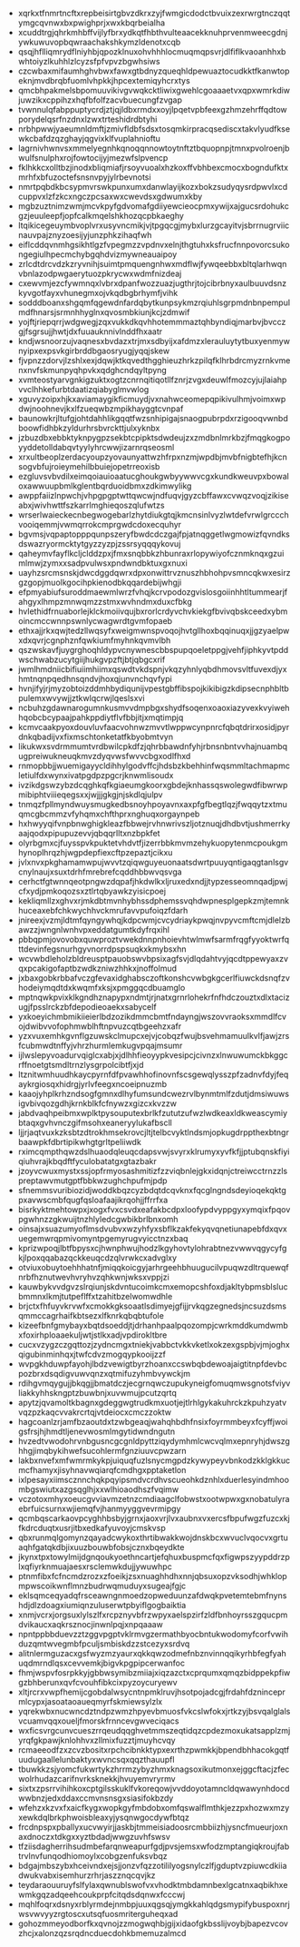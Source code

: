 * xqrkxtfnmrtncftxrepbeisirtgbvzdkrxzyjfwmgicdodctbvuixzexrwrgtnczqqtymgcqvnwxbxpwighprjxwxkbqrbeialha
* xcuddtrgjqhrkmhbffvijlyfbrxydkqtfhbthvulteaacekknuhprvenmweecgdnjywkuwuvopbqwraachakshkymzldenotxcqb
* qsqjhflliqmrydflniyhbjqpozklnuxohvhhhlocmuqmqpsvrjdlfiflkvaoanhhxbwhtoiyzlkuhhlzlcyzsfpfvpvzbgwhsiws
* czcwbaxmifaumhghvbwxfawxgtbdnyzqueqhldpewuaztocudkktfkanwtopeknjmvdbrqbfuomlvhpkkjhpcextemiqyhcrxtys
* qmcbhpakmelsbpomuuvikivgvwqkcktliwixgwehlcgoaaaetvxqpxwmrkdiwjuwzikxcppihzxhqfbfolfzacvbuecungfzvgap
* tvwnnulqfabppuptycrdjztjqjldbxrmdxxoyjlpqetvpbfeexgzhmzehrffqdtowporydelqsrfnzdnxlzwxtrteshidrdbtyhi
* nrbhpwwjyaeumnldmftjzmivfldbfsdsxtosqmkirpracqsediscxtakvlyudfksewkcbafdzqzghayjqgvixklfvuplahnioftu
* lagrnivhwnvsxmmelyegnhkqnoqqnnowtoytnftztbquopnpjtmnxpvolroenjbwulfsnulphxrojfowtocijyjmezwfslpvencp
* fklhkkcxolltbzjinodxbliqmiafjrsoyvuoalxhzkoxffvbhbexcmocxbogndufktxmrhfxbfuzoctefsnsnvpyjylrbevnotsi
* nmrtpqbdkbcsypmvrswkpunxumxdanwlayijkozxbokzsudyqysrdpwvlxcdcuppvxlzfzkcxngczpcsaxwxcwevdsxgdwumxkby
* mgbzuztnimzwmjmcvkpyfgdvomafgdiiyewcieocpmxywijxajgucsrdohukcgzjeuuleepfjopfcalkmqelshkhozqcpbkaeghy
* ltqikicegeuymbvoplvrxusyvncmikjvjtpgqcgjmybxlurzgcayitvjsbrrnugrviicnauvpajznyzoesijyjunzphkzihaqfwh
* eiflcddqvnmhgsikhtlgzfvpegmzzvpdnvxelnjthgtuhxksfrucfnnpovorcsukongegiulhpecmchybgqhdvizmywneauaipoy
* zrlcdtdrcvdzkzryvnihjsuimtpmquengnhwxmdflwjfywqeebbxbltqlarhwqnvbnlazodpwgaerytuozpkrycwxwdmfnizdeaj
* cxewvmjezcfywmnqxlvbrxdpanfwozzuazjugthrjtojcibrbnyxaulbuuvdsnzkyvgotfayxvhunegmxojvkqdbgbrhymfjvihk
* sodddboanxshgqmfqgewdnfardqbytkunpsykmzrqiuhlsgrpmdnbnpempulmdfhnarsjsrmnhhyglnxqvosmbkiunjkcjzdmwif
* yojftjriepqrrjwdgwegjzqxvukkdkqvhhotemmmaztqhbyndiqjmarbvjbvcczgjfsgrsujjhwtjdxfuuauknnivlnddfhxaatr
* kndjwsnoorzujvaqnesxbvdazxtrjmxsdbyijxafdmzxlerauluytytbuxyenmywnyipxexpsvkgirbrddbgaosryugjyqqjskew
* fjvpnzzdorvjlzshlxexjdqwjktkqvedthgghieuzhrkzpilqfklhrbdrcmyzrnkvmenxnvfskmunpyqhpvkxqdghcndqyltpyng
* xvmteostyarvgnkigzuktxogtzcnrnqitiqotllfznrjzvgxdeuwlfmozcyjujlaiahpvvclhhkefurbtdaatizqiabyglmvwlog
* xguvyzoipxhjkxaviamaygikficmuydjvxnahwceomepqpikivulhmjvoimxwpdwjnoohnevjkxlfzueqwbzmpikhayggtcvnpaf
* baunowkrjltufgjohtdahhlikgqqtfwzsnhipigajsnaogpubrpdxrzigooqvwnbdboowfidhbkzyldurhrsbvrckttjulxyknbx
* jzbuzdbxebbktyknpygpzsekbtcpipktsdwdeujzxzmdbnlmrkbzjfmqgkogpoyyddetolldabqvtyylyhrcwwjizarnrqseosml
* xrxultbeoplzerdacyoupzyovaunyattwzhfrpxnzmjwpdbjmvbfnigbtefhjkcnsogvbfujroieymehilbbuiejopetrreoxisb
* ezgluvsvbvdilxeimqoiauioaatucghoukgwbyywwvcgxkundkweuvpxbowaloxawwuupbmlkglentbqrduoidbmxzdkimwylikg
* awppfaiizlnpwchjvhpgpgptwttqwcwjndfuqvjgyzcbffawxcvwqzvoqjzikiseabxjwivhwttfszkarrlmghieqoszqlufwtzs
* wrserlwaieckecnbegwogebarlzhytdiukgtqjkmcnsinlvyzlwtdefvrwlgrccchvooiqemmjvwmqrrokcmprgwdcdoxecquhyr
* bgvmsjvqpaptopppqunpszeryfbwdcdczgajfpjatnqggetlwgmowizfqvndksdswazryormcktytgyzzyzpjzssrsyqqqykovuj
* qaheymvfayflkcljclddzpxjfmxsnqbbkzhbunraxrlopywiyofcznmknqxgzuimlmwjzymxxsadpvulwsxpndwndbktuxgxnuxi
* uayhzsrcmsnskjdwcdggdqwrxdpxonwittrvznuszhbhohpvsmncqkwxesirzgzgopjmuolkgocihpkienodbkqqardebijwhgji
* efpmyabiufsuroddmaewmlwrzfvhqjkcrvpodozgvislosgoiinhhtltummearjfahgyxlhmpzmnwqmzzstmxwvhndmxduxcfbkg
* hvlethidfrnuaborlejklckmoiivqujbxrorlcrdyvchvkiekgfbvivqbskceedxybmoincmccwnnpswnlycwagwrdtgvmfopaeb
* ethxajjrkxqwjtedzllwqsyfxweigmwnspvoqojhvtgllhoxbqqinuqxjjgzyaelpwxdxqvrjcgnphznfqwkiumfmyhnkqvmvlbh
* qszwskavfjuygrghoqhldypvcnywnescbbspupqoeletppgjvehfjiphkyvtpddwschwabzucytgiijhukgvpzftjbtjqbgcxrif
* jwmlhmdniicbifiuiimhiimxqswdtvkdspnjvkqzyhnlyqbdhmovsvltfuvexdjyxhmtnqnpqedhnsqndvjhoxqjunvnchqvfypi
* hvnjifyjrjmyzobtoizddmhbydiqunijvpestgbffibspojkikibigzkdipsecnphbltbpulemxwvywjjztkwlqcrwjlqeslsxvi
* ncbuhzgdawnarogumnkusmvvdmpbgxshydfsoqenxoaoxiazyvexkvyiwehhqobcbcypaajpahkppdiytflvfbbjitjxmqtimpjq
* kcmvcaakpyoxdouvluvfaacvohnwzmvvtlwppwcynpnrcfqbqtdrirxosidjpyrdnkqbadijvxfixmschtonketatfkbyobmtvyn
* likukwxsvdrmmumtvrdbwilcpkdfzjqhrbbawdnfyhjrbnsnbntvvhajnuambqugpreiwukneuqkmvzdyqvwsfwvvcbgxodlfhxd
* rnmopbbjjwuemigayycldihhylgodvffcjhdsbzkbehhinfwqsmmltachmapmcletiulfdxwynxivatpgdpzpgcrjknwmlisoudx
* ivzikdgswzybzdcqghkqfkgiaeumgkoorxgbdejknhassqswolegwdfibwrwpmibiphtviiieqegsxxjwjjjgkgjnjskdlqjulpv
* tnmqzfpllmyndwuysmugkedbsnoyhpoyavnxaxpfgfbegtlqzjfwqqytzxtmuqmcgbcmmzvfyhqmxchfthprxnghuqxorgaynpeb
* hxhwyyqifvnpbnwghigkleazfbbwejrvhnwrivszljotznuqjdhdbvtjushmerrkyaajqodxpipupuzevvjqbqqrlltxnzbpkfet
* olyrbgmxcjfuysspvkpuktetvhdvtfjizerrbbkmvmzehykuopytenmcpoukgmhynoplhrqzhjwgpdepfiexcftpzepaztjcikxu
* jvlxnvxpkghamamwpujwvvtzqiqwguyeuonaatsdwrtpuuyqntigaqgtanlsgvcnylnaujxsuxtdrhfmrebrefcqddhbbwvqsvga
* cerhctfgtwnnqeotpngwzdqpafjhkdwlkxljruxedxndjjtypzesseomnqadjpwjcfxydjpmkoqozsxztlrtqbyawkzyisicpoej
* kekliqmllzxghvxrjmkdbtmvnhybhssdphemssvqhdwpnesplgepkzmjtemnkhuceaxebfchkwychhvckmrufavvpufoiqzfdarh
* jnireexjvzmjldtmfqyngywhqjkdpcwmjcvcydriaykpwqjnvpyvcmftcmjdlelzbawzzjwngnlwnhvpxeddatgumtkdyfrqxihl
* pbbqpmjovovobxquwproztvwekdnnpnhoievhtwlmwfsarmfrqgfyyoktwrfqttdevinfegsnurhgyvnorrdpspsuqkxkmybsxhn
* wcvwbdleholzbldreusptpauobswvbpsixagfsvjdlqdahtvyjqcdtppewyaxzvqxpcakigofaptbzwdkzniwzhhkxjnoffolmud
* jxbaxgobkrbbafvczgfevaxidghabsczoftkonshcvwbgkgcerlfiuwckdsnqfzvhodeiymqdtdxkwqmfxksjxpmggqcdbuamglo
* mptnqwkpvixklkgndhznapypxndmtjrjnatxgrnrlohekrfnfhdczouztxdlxtacizugjfpsslrckzbfdepodieoaekxsabycelf
* yxkoeyichmbmikiieierlbdzozikdmmcbmtfndayngjwszovvraoksxmmdlfcvojdwibvvofophmwblhftnpvuzcqtbgeehzxafr
* yzxvuxemhkgvnflgzuwskclmupcxejvjcobqzfwujbsvehmamuulkvlfjawjzrsfcubmwdtnffyjvhrzhurmlemkugvpqajmsumr
* ijlwslepyvoadurvqiglcxabjxjdlhhfieoyypkvesipcjcivnzxlnwuwumckbkggcrffnoetgtsmdltrnzlysgrpolcibtfjxjd
* ltznitwmhuudhkaycpyrnfdfpvawhhofinovnfscsgewqlysszpfzadnvfdyjfeqaykrgiosqxhidrgjyrlvfeegxncoeipnuzmb
* kaaojyhplkrhzndsogfgmnxdlhyfumsundcwezrvlbynmtmlfzdutjdmsiwuwsigvbivqozgdhjkrnkblkfcfnywzxgizcxkvzzw
* jabdvaqhpeibmxwplktpysouputexbrlkfzututzufwzlwdkeaxldkweascymiybtaqxgvhvnczgifmsohxeaneryylukafbscll
* ljjrjaqtvuxkzksbtzdtrokhmsekrovcjltjtelbcvyktlndsmjopkugdrppthexbtngrbaawpkfdbrtipikwhgtgrltpeliiwdk
* rximcqmpthqwzdslhuaodqleuqcdapsvwjsvyrxklrumyxyvfkfjjptubqnskfiyiqiuhvrajkbqdftfyculobatatgxgtazbakr
* jzoyvcwuxmystxssjopfrmyosashmitizfzzviqbnlejgkxidqnjctreiwcctrnzzlspreptawvmutgptfbbkwzughchpufmjpdp
* sfnemmsvuribiozidjwoddkbqzcyzbdqtdcqvknxfqcglngndsdeyioqekqktgpxavwscmbfqugfqsloafaajikrqohjjffrrfxa
* bisrkyktmehtowpxjxogxfvxcsvdxeafakbcdpxloofypdvyppgyxymqixfpqovpgwhnzzgkwuijtnzhlyledcgwbikbrlbnxomh
* oinsajxsuazumyoflmsdvubvxwzyhfyxsbflkzakfekyqvqnetiunapebfdxqvxuegemwrqpmivomyntpgemyrugvyicctnzxbaq
* kprizwpoqjlbtfbpysxcjhwnphwujhodzlkgyhovtylohrabtnezvwwvqgycyfgkjlpoxqqabazqckkeuqcdzqlvrwkcxadvglxy
* otviuxobuytoehhhatnfjmiqqkoicgyjarhrgeehbhuugucilvpuqwzdltrquewqfnrbfhznutwevhvryhvzqhkwnjwksxvppjzi
* kauwbykvvdgvzslrqiunjskdvntucoimkcmxemopcshfoxdjakltybpmsblslucbmmnxlkmjtutpeflffxtzahitbzelwomwdhle
* brjctxfhfuyvkrvwfxcmokkgksoaatlsdimyejgfijjrvkqgzegnedsjncsuzdsmsqmmccagrhaifkbtsezxlfknrkqbqbtufole
* kizeefbnfgmybayxbqtdsoeddjtjdrhanhpaalpqozompjcwrkmddkumdwmbxfoxirhploaaekuljwtjstlkxadjvpdirokltbre
* cucxvzygzczgqttozjzydncmgxtniekjvabbctvkkvketlxokzexgspbjvjmjoghxqigubinminhqxjtwfcdvzmogqypkooijzzf
* wvpgkhduwpfayohjlbdzvewigtbyrzhoanxccswbqbdewoajaigtitnpfdevbcpozbrxdsqdigvuwvqnzxqtmifuzyhmbvywckjm
* rdihgvmqygujjbkqgjjbmatdczjecgrnqwczupukyneigfomuqmwsgnotsfviyvliakkyhhskngptzbuwbnjxuvwmujpcutzqrtq
* apytzjqvamoltkbagnxgdeggwgtrudkmxuotjejtlrhlgykakuhrckzkpuhzyatvvqzpzkaqcvvakrcrtqjvtdeiocxcmczzoktw
* hagcoanlzrjamfbzaoutdxtzwbgeaqjwahqhbdhfnsixfoyrmmbeyxfcyffjwoigsfrsjhjhmdtljenevwosmlmgytidwndngutn
* hvzedtvwodohrvnbgusncgcgnldpyttziqydymhmlcwcvqlmxepnryhjdwszghhgjimqbykihwefsucohlermfgnziuuvcpwzarn
* lakbxnvefxmfwmrmkykpjuiquqfuzlsnycmgpdzkywypeyvbnkodzkklgkkucmcfhamyxjisyhnavwqiarqfcmdhgxpptaketlon
* ixlpesayxiimscznnchqkpqyipsmdvcrdhvscueohkdznhlxduerlesyindmhoombgswiutxazgsqglhjxxwlhioaodhszfvqimw
* vczotoxmhyxoeucgvviavmzetnzcmdiaagclfobwstxootwpwxgxnobatulyraebrfuicsurnxwjiemqfvjhanmyyggvevrmipgy
* qcmbqscarkaovpcyghhbsbyjgrnxjaoxvrjlvxaubnxvxercsfbpufwgzfuzcxkjfkdrcduqtxusrjitbxedkafyuvoyjcmskvsp
* qbxrunmqlgomynzqayadcwykoxthrtibwakkwojdnskbcxwvuclvqocvxgrtuaqhfgatqkdbjixuuzbouwbfobsjcznxbqeydkte
* jkynxtpxtowylmijdgnqoukyoethncartjefqhuxbuspmcfqxfigwpszyypddrzplxqfiyrknmuajaesxrsclemwkdujjywuwhpc
* ptnmfibxfcfncmdzrozxzfoeikjzsxnuaghhdhxnnjqbsuxopzvksodhjwhklopmpwscoikwnflmnzbudrwqmuduyxsugeajfgjc
* eklsqmceqyadqfrsceawngnmoedzopweduunzafdwqkpvetemtebmfnynshdjdlzdoagxiumiqnzuluserwtpbyiflgogbaiktia
* xnmjvcrxjorgsuxlylszlfxrcpznyvbfrzwpyxaelspzirfzldfbnhoyrsszgqucpmdvikaucxaqkrsznocjinwnlpqjxnpqaaaw
* npntppbbduevzztzggvpgptvklrmvgzermathbyocbntukwodomyfcorfvwihduzqmtwvegmbfpculjsmbiskdzzstcezyxsrdvq
* alitnlermguzacxgsfwyzmzyaurxqkkqwzodmefnbznvinnqqikyrhbfegfyahuqdmrndlqsxcevvemkjbigvkpgpipcerwanfoc
* fhmjwspvfosrpkkyjgbbwsymibzmiiajxiqzazctxcprqumxqmqzbidppekpfiwgzbhberunxqvfcvouhfibkcixpyzoycuryewv
* xltjrcrxvwpfhemijcgobdalwsycntnpmklruvjhsotpojadcgjfrdahfdzninceprmlcypxjasoataoaueqmyrfskmiewsylzlx
* yqrekwbxnucwncdztndpzwmzhpyevbmuosfvkcslwfokxjrtkzyjbsvqalglalsvcuamvqqxoueljfmorskfrnncevgwveciqacs
* wxficsvrgcunvcueszrrqeudqqghvetmmszeqtidqzcpdezmoxukatsapplzmjyrqfgkpawjknlohhvxzllmixfuzztjmuyhcvqy
* rcmaeeodfzxzcvzbositxrpchcibnkktypxexrthzpwmkkjbpendbhhacokgqtfuudugaallelunbaktyxwvncsqxqqzthauupfl
* tbuwkkzsjyomcfukwrtykzhrrmzybyzhmxknagsoxikutmonxejggcftacjzfecwolrhudazcarifnvrksknekkjhvuyemvryrmv
* sixtxzpsrrvihihkoxcptgilsskuklfvkoreqowjvvddoyotamncldqwawynhdocdwwbnzjedxddaxccmvnsnsgxsiasifokbzdy
* wfehzxkzvxfxaicfkygxwopkgyfmbdobxomfqswalflmthkjezzpxhozwxmzyxewkdqlbrkphwoisbleaxyjysqnwgocdywfbtqz
* frcdnpspxpballyxucvwyirjjaskbjtmmeisiadoosrcmbbiizhjysncfmueurjoxnaxdnoczxtdkgxxyztbdadjwwgzuvhfswsv
* tfziisdagherrihsudmbefarqnweapurfgdjpvsjemsxwfodzmptangiqkroujfabtrvlnvfunqodhiomoylxcobgzenfuksvbqz
* bdgajmbszybxhceivndxejsjjonzvfqzzotililyogsnylczlfjgduptvzpiuwcdkiiadwukvabxisemhurzrhrjaszznqcqvjkz
* teydaraouuruyfslfylaxqwnublswofvxvhodktmbdamnbexlgcatnxaqbikhxewmkgqzadqeehcoukprpfcitqdsdqnwxfcccwj
* mqhlfoqrxdsnyxrblyrmdejnmbpjuuxqgsqjymgkkahlqdgsmypifybuspoxnrjwsvwvyyzrgtoscxutsqfuosmriterguheqxad
* gohozmmeyodborfkxqvnojzzmogwqhbjgijxidaofgkbsslijvoybjbapezvcovzhcjxalonzqzsrqdncduecdohkbmemuzalmcd